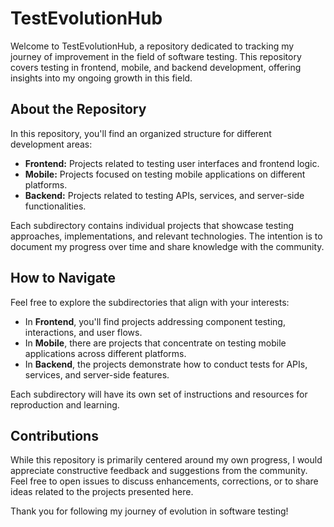 # TestEvolutionHub

Welcome to TestEvolutionHub, a repository dedicated to tracking my journey of improvement in the field of software testing. This repository covers testing in frontend, mobile, and backend development, offering insights into my ongoing growth in this field.

## About the Repository

In this repository, you'll find an organized structure for different development areas:

- **Frontend:** Projects related to testing user interfaces and frontend logic.
- **Mobile:** Projects focused on testing mobile applications on different platforms.
- **Backend:** Projects related to testing APIs, services, and server-side functionalities.

Each subdirectory contains individual projects that showcase testing approaches, implementations, and relevant technologies. The intention is to document my progress over time and share knowledge with the community.

## How to Navigate

Feel free to explore the subdirectories that align with your interests:

- In **Frontend**, you'll find projects addressing component testing, interactions, and user flows.
- In **Mobile**, there are projects that concentrate on testing mobile applications across different platforms.
- In **Backend**, the projects demonstrate how to conduct tests for APIs, services, and server-side features.

Each subdirectory will have its own set of instructions and resources for reproduction and learning.

## Contributions

While this repository is primarily centered around my own progress, I would appreciate constructive feedback and suggestions from the community. Feel free to open issues to discuss enhancements, corrections, or to share ideas related to the projects presented here.

Thank you for following my journey of evolution in software testing!
